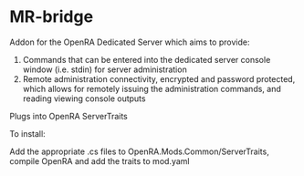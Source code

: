 # MR-bridge
Addon for the OpenRA Dedicated Server which aims to provide:

1. Commands that can be entered into the dedicated server console window (i.e. stdin) for server administration
2. Remote administration connectivity, encrypted and password protected, which allows for remotely issuing the administration commands, and reading viewing console outputs

Plugs into OpenRA ServerTraits

To install:

Add the appropriate .cs files to OpenRA.Mods.Common/ServerTraits, compile OpenRA and add the traits to mod.yaml
